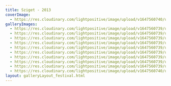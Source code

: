 ```yaml
---
title: Sziget - 2013
coverImage:
  - https://res.cloudinary.com/lightpositive/image/upload/v1647560740/uploads/Sziget%20-%202013/Sziget-2013.jpg
galleryImages: 
  - https://res.cloudinary.com/lightpositive/image/upload/v1647560739/uploads/Sziget%20-%202013/Light_Positive_sziget2013_9.jpg
  - https://res.cloudinary.com/lightpositive/image/upload/v1647560739/uploads/Sziget%20-%202013/Light_Positive_sziget2013_8.jpg
  - https://res.cloudinary.com/lightpositive/image/upload/v1647560739/uploads/Sziget%20-%202013/Light_Positive_sziget2013_3.jpg
  - https://res.cloudinary.com/lightpositive/image/upload/v1647560739/uploads/Sziget%20-%202013/Light_Positive_sziget2013_5.jpg
  - https://res.cloudinary.com/lightpositive/image/upload/v1647560739/uploads/Sziget%20-%202013/Light_Positive_sziget2013_6.jpg
  - https://res.cloudinary.com/lightpositive/image/upload/v1647560739/uploads/Sziget%20-%202013/Light_Positive_sziget2013_4.jpg
  - https://res.cloudinary.com/lightpositive/image/upload/v1647560739/uploads/Sziget%20-%202013/Light_Positive_sziget2013_7.jpg
  - https://res.cloudinary.com/lightpositive/image/upload/v1647560739/uploads/Sziget%20-%202013/Light_Positive_sziget2013_2.jpg
  - https://res.cloudinary.com/lightpositive/image/upload/v1647560739/uploads/Sziget%20-%202013/Light_Positive_sziget2013_1.jpg
  - https://res.cloudinary.com/lightpositive/image/upload/v1647560740/uploads/Sziget%20-%202013/Sziget-2013.jpg
layout: galleryLayout_festival.html
---
```

